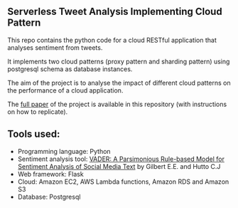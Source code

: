 ## Serverless Tweet Analysis Implementing Cloud Pattern

This repo contains the python code for a cloud RESTful application that analyses sentiment from tweets.

It implements two cloud patterns (proxy pattern and sharding pattern) using postgresql schema as database instances.

The aim of the project is to analyse the impact of different cloud patterns on the performance of a cloud application.

The [full paper](https://github.com/tna-hub/Serverless-Tweet-Analysis-Implementing-CloudPatterns/blob/master/final%20paper.pdf) of the project is available in this repository (with instructions on how to replicate).

## Tools used:
* Programming language: Python
* Sentiment analysis tool: [VADER: A Parsimonious Rule-based Model for Sentiment Analysis of Social Media Text](http://eegilbert.org/papers/icwsm14.vader.hutto.pdf) by Gilbert E.E. and Hutto C.J
* Web framework: Flask
* Cloud: Amazon EC2, AWS Lambda functions, Amazon RDS and Amazon S3
* Database: Postgresql






